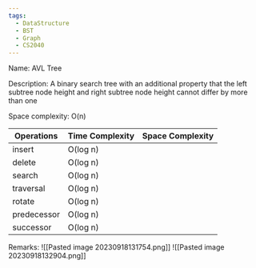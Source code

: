 ```yaml
---
tags:
  - DataStructure
  - BST
  - Graph
  - CS2040
---
```

Name: AVL Tree

Description: A binary search tree with an additional property that the left subtree node height and right subtree node height cannot differ by more than one

Space complexity: O(n)

| Operations  | Time Complexity | Space Complexity |
| ----------- | --------------- | ---------------- |
| insert      | O(log n)        |                  |
| delete      | O(log n)        |                  |
| search      | O(log n)        |                  |
| traversal   | O(log n)        |                  |
| rotate      | O(log n)        |                  |
| predecessor | O(log n)        |                  |
| successor   | O(log n)        |                  |

Remarks:
![[Pasted image 20230918131754.png]]
![[Pasted image 20230918132904.png]]